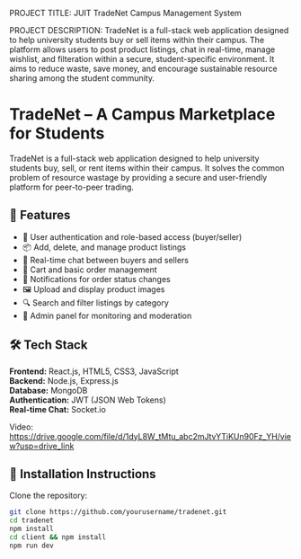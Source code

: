 PROJECT TITLE:
JUIT TradeNet Campus Management System

PROJECT DESCRIPTION:
TradeNet is a full-stack web application designed to help university students buy or sell items within their campus.
The platform allows users to post product listings, chat in real-time, manage wishlist, and filteration within a secure, student-specific environment.
It aims to reduce waste, save money, and encourage sustainable resource sharing among the student community.


# TradeNet – A Campus Marketplace for Students

TradeNet is a full-stack web application designed to help university students buy, sell, or rent items within their campus.
It solves the common problem of resource wastage by providing a secure and user-friendly platform for peer-to-peer trading.

## 🚀 Features

- 🔐 User authentication and role-based access (buyer/seller)
- 📦 Add, delete, and manage product listings
- 💬 Real-time chat between buyers and sellers
- 🛒 Cart and basic order management
- 📢 Notifications for order status changes
- 🖼️ Upload and display product images
- 🔍 Search and filter listings by category
- 🧾 Admin panel for monitoring and moderation

## 🛠️ Tech Stack

**Frontend:** React.js, HTML5, CSS3, JavaScript  
**Backend:** Node.js, Express.js  
**Database:** MongoDB  
**Authentication:** JWT (JSON Web Tokens)  
**Real-time Chat:** Socket.io  



Video:
[https://drive.google.com/file/d/1dyL8W_tMtu_abc2mJtvYTiKUn90Fz_YH/view?usp=drive_link
](https://drive.google.com/file/d/1dyL8W_tMtu_abc2mJtvYTiKUn90Fz_YH/view?usp=sharing)
## 📌 Installation Instructions
Clone the repository:
```bash
git clone https://github.com/yourusername/tradenet.git
cd tradenet
npm install
cd client && npm install
npm run dev




